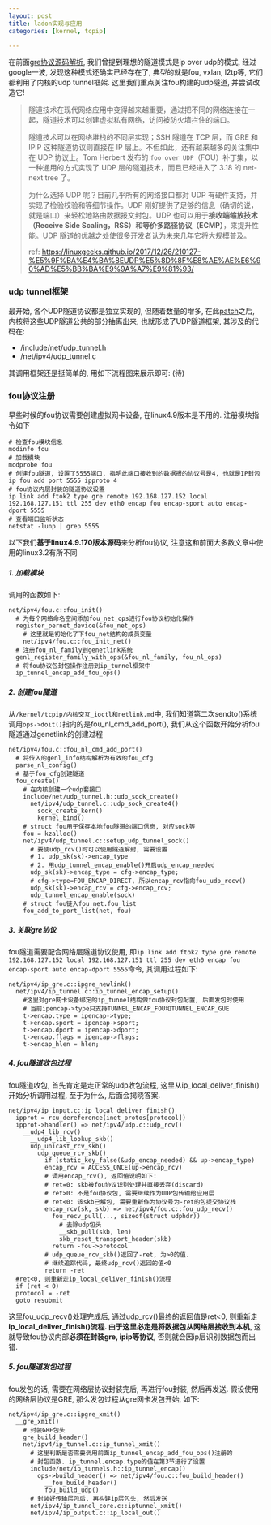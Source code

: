```yaml
---
layout: post
title: ladon实现与应用
categories: [kernel, tcpip]

---
```




在前面[gre协议源码解析](/kernel/tcpip/gre协议源码解析.md), 我们曾提到理想的隧道模式是ip over udp的模式, 经过google一波, 发现这种模式还确实已经存在了, 典型的就是fou, vxlan, l2tp等, 它们都利用了内核的udp tunnel框架. 这里我们重点关注fou构建的udp隧道, 并尝试改造它!

> 隧道技术在现代网络应用中变得越来越重要，通过把不同的网络连接在一起，隧道技术可以创建虚拟私有网络，访问被防火墙拦住的端口。
>
> 隧道技术可以在网络堆栈的不同层实现；SSH 隧道在 TCP 层，而 GRE 和 IPIP 这种隧道协议则直接在 IP 层上。不但如此，还有越来越多的关注集中在 UDP 协议上。Tom Herbert 发布的 `foo over UDP`（FOU）补丁集，以一种通用的方式实现了 UDP 层的隧道技术，而且已经进入了 3.18 的 net-next tree 了。
>
> 为什么选择 UDP 呢？目前几乎所有的网络接口都对 UDP 有硬件支持，并实现了检验校验和等细节操作。UDP 刚好提供了足够的信息（确切的说，就是端口）来轻松地路由数据报文封包。UDP 也可以用于**接收端缩放技术（Receive Side Scaling，RSS）**和**等价多路径协议（ECMP）**，来提升性能。UDP 隧道的优越之处使很多开发者认为未来几年它将大规模普及。
>
> ref: https://linuxgeeks.github.io/2017/12/26/210127-%E5%9F%BA%E4%BA%8EUDP%E5%8D%8F%E8%AE%AE%E6%90%AD%E5%BB%BA%E9%9A%A7%E9%81%93/

### udp tunnel框架

最开始, 各个UDP隧道协议都是独立实现的, 但随着数量的增多, 在此[patch](https://git.kernel.org/pub/scm/linux/kernel/git/stable/linux.git/commit/net/ipv4/udp_tunnel.c?id=8024e02879ddd5042be02c70557f74cdc70b44b4)之后, 内核将这些UDP隧道公共的部分抽离出来, 也就形成了UDP隧道框架, 其涉及的代码在:

* /include/net/udp_tunnel.h
* /net/ipv4/udp_tunnel.c

其调用框架还是挺简单的, 用如下流程图来展示即可: (待)



### fou协议注册

早些时候的fou协议需要创建虚拟网卡设备, 在linux4.9版本是不用的. 注册模块指令如下

```shell
# 检查fou模块信息
modinfo fou
# 加载模块
modprobe fou
# 创建fou隧道, 设置了5555端口, 指明此端口接收到的数据报的协议号是4, 也就是IP封包
ip fou add port 5555 ipproto 4
# fou协议内层封装的隧道协议设置
ip link add ftok2 type gre remote 192.168.127.152 local 192.168.127.151 ttl 255 dev eth0 encap fou encap-sport auto encap-dport 5555
# 查看端口监听状态
netstat -lunp | grep 5555
```

以下我们**基于linux4.9.170版本源码**来分析fou协议, 注意这和前面大多数文章中使用的linux3.2有所不同

##### 1. 加载模块

调用的函数如下:

```shell
net/ipv4/fou.c::fou_init()
  # 为每个网络命名空间添加fou_net_ops进行fou协议初始化操作
  register_pernet_device(&fou_net_ops)
    # 这里就是初始化了下fou_net结构的成员变量
    net/ipv4/fou.c::fou_init_net()
  # 注册fou_nl_family到genetlink系统
  genl_register_family_with_ops(&fou_nl_family, fou_nl_ops)
  # 将fou协议包封包操作注册到ip_tunnel框架中
  ip_tunnel_encap_add_fou_ops()
```

##### 2. 创建fou隧道

从`/kernel/tcpip/内核交互_ioctl和netlink.md`中, 我们知道第二次sendto()系统调用`ops->doit()`指向的是fou_nl_cmd_add_port(), 我们从这个函数开始分析fou隧道通过genetlink的创建过程

```shell
net/ipv4/fou.c::fou_nl_cmd_add_port()
  # 将传入的genl_info结构解析为有效的fou_cfg
  parse_nl_config()
  # 基于fou_cfg创建隧道
  fou_create()
    # 在内核创建一个udp套接口
    include/net/udp_tunnel.h::udp_sock_create()
      net/ipv4/udp_tunnel.c::udp_sock_create4()
        sock_create_kern()
        kernel_bind()
    # struct fou用于保存本地fou隧道的端口信息, 对应sock等
    fou = kzalloc()
    net/ipv4/udp_tunnel.c::setup_udp_tunnel_sock()
      # 要使udp_rcv()时可以使用隧道解封, 需要设置
      # 1. udp_sk(sk)->encap_type
      # 2. 用udp_tunnel_encap_enable()开启udp_encap_needed
      udp_sk(sk)->encap_type = cfg->encap_type;
      # cfg->type=FOU_ENCAP_DIRECT, 所以encap_rcv指向fou_udp_recv()
      udp_sk(sk)->encap_rcv = cfg->encap_rcv;
      udp_tunnel_encap_enable(sock)
    # struct fou链入fou_net.fou_list
    fou_add_to_port_list(net, fou)
```

##### 3. 关联gre协议

fou隧道需要配合网络层隧道协议使用, 即`ip link add ftok2 type gre remote 192.168.127.152 local 192.168.127.151 ttl 255 dev eth0 encap fou encap-sport auto encap-dport 5555`命令, 其调用过程如下:

```shell
net/ipv4/ip_gre.c::ipgre_newlink()
  net/ipv4/ip_tunnel.c::ip_tunnel_encap_setup()
  	#这里对gre网卡设备绑定的ip_tunnel结构做fou协议封包配置, 后面发包时使用
  	# 当前ipencap->type只支持TUNNEL_ENCAP_FOU和TUNNEL_ENCAP_GUE
    t->encap.type = ipencap->type;
    t->encap.sport = ipencap->sport;
    t->encap.dport = ipencap->dport;
    t->encap.flags = ipencap->flags;
    t->encap_hlen = hlen;
```



##### 4. fou隧道收包过程

fou隧道收包, 首先肯定是走正常的udp收包流程, 这里从ip_local_deliver_finish()开始分析调用过程, 至于为什么, 后面会揭晓答案.

```shell
net/ipv4/ip_input.c::ip_local_deliver_finish()
  ipprot = rcu_dereference(inet_protos[protocol])
  ipprot->handler() => net/ipv4/udp.c::udp_rcv()
    __udp4_lib_rcv()
      __udp4_lib_lookup_skb()
      udp_unicast_rcv_skb()
        udp_queue_rcv_skb()
          if (static_key_false(&udp_encap_needed) && up->encap_type)
          encap_rcv = ACCESS_ONCE(up->encap_rcv)
          # 调用encap_rcv(), 返回值说明如下:
          # ret=0: skb被fou协议识别处理并直接丢弃(discard)
          # ret>0: 不是fou协议包, 需要继续作为UDP包传输给应用层
          # ret<0: 该skb已解包, 需要重新作为协议号为-ret的包提交协议栈
          encap_rcv(sk, skb) => net/ipv4/fou.c::fou_udp_recv()
            fou_recv_pull(..., sizeof(struct udphdr))
              # 去除udp包头
              __skb_pull(skb, len)
              skb_reset_transport_header(skb)
            return -fou->protocol
          # udp_queue_rcv_skb()返回了-ret, 为>0的值. 
          # 继续追踪代码, 最终udp_rcv()返回的值<0
          return -ret
  #ret<0, 则重新走ip_local_deliver_finish()流程
  if (ret < 0)
  protocol = -ret
  goto resubmit
```

这里fou_udp_recv()处理完成后, 通过udp_rcv()最终的返回值是ret<0, 则重新走**ip_local_deliver_finish()**流程. 由于这里**必定是将数据包从网络层接收到本机**, 这就导致fou协议内部**必须在封装gre, ipip等协议**, 否则就会因ip层识别数据包而出错.

##### 5. fou隧道发包过程

fou发包的话, 需要在网络层协议封装完后, 再进行fou封装, 然后再发送. 假设使用的网络层协议是GRE, 那么发包过程从gre网卡发包开始, 如下:

```shell
net/ipv4/ip_gre.c::ipgre_xmit()
  __gre_xmit()
  	# 封装GRE包头
    gre_build_header()
    net/ipv4/ip_tunnel.c::ip_tunnel_xmit()
      # 这里判断是否需要调用前面ip_tunnel_encap_add_fou_ops()注册的
      # 封包函数. ip_tunnel.encap.type的值在第3节进行了设置
      include/net/ip_tunnels.h::ip_tunnel_encap()
        ops->build_header() => net/ipv4/fou.c::fou_build_header()
          __fou_build_header()
          fou_build_udp()
      # 封装好传输层包后, 再构建ip层包头, 然后发送
      net/ipv4/ip_tunnel_core.c::iptunnel_xmit()
      net/ipv4/ip_output.c::ip_local_out()
```

